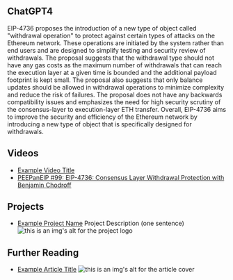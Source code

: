 ## ChatGPT4

EIP-4736 proposes the introduction of a new type of object called "withdrawal operation" to protect against certain types of attacks on the Ethereum network. These operations are initiated by the system rather than end users and are designed to simplify testing and security review of withdrawals. The proposal suggests that the withdrawal type should not have any gas costs as the maximum number of withdrawals that can reach the execution layer at a given time is bounded and the additional payload footprint is kept small. The proposal also suggests that only balance updates should be allowed in withdrawal operations to minimize complexity and reduce the risk of failures. The proposal does not have any backwards compatibility issues and emphasizes the need for high security scrutiny of the consensus-layer to execution-layer ETH transfer. Overall, EIP-4736 aims to improve the security and efficiency of the Ethereum network by introducing a new type of object that is specifically designed for withdrawals.

## Videos

- [Example Video Title](https://www.youtube.com/watch?v=TDGq4aeevgY)
- [PEEPanEIP #99: EIP-4736: Consensus Layer Withdrawal Protection with Benjamin Chodroff](https://www.youtube.com/watch?v=C8rxSljl2PM&list=PL4cwHXAawZxqu0PKKyMzG_3BJV_xZTi1F&index=14)

## Projects

- [Example Project Name](https://xxxx.xxx/xxxxx) Project Description (one sentence) ![this is an img's alt for the project logo](https://xxxx.xxx/project-logo.xxx)

## Further Reading

- [Example Article Title](https://xxxx.xxx/xxxxx) ![this is an img's alt for the article cover](https://xxxx.xxx/article-cover.xxx)
